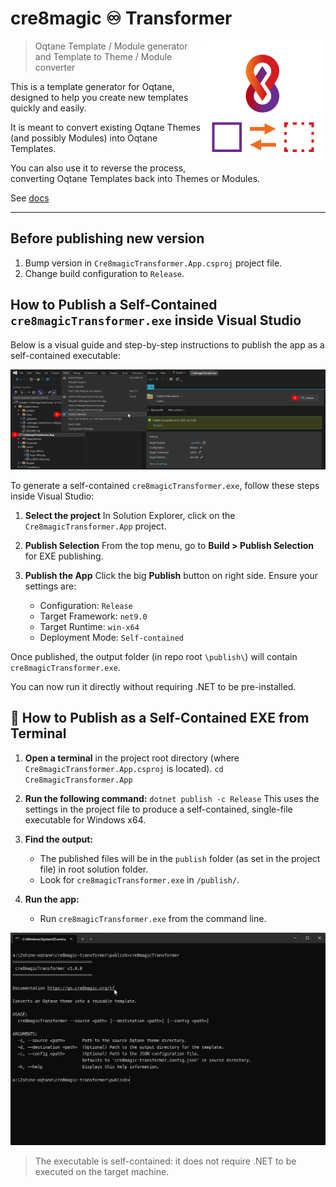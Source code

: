 ﻿# cre8magic ♾️ Transformer

<img src="./Cre8magicTransformer.App/assets/logo-400.png" alt="cre8magic ♾️ Transformer logo" width="200" align="right"/>

> Oqtane Template / Module generator
> and Template to Theme / Module converter

This is a template generator for Oqtane, designed to help you create new templates quickly and easily.

It is meant to convert existing Oqtane Themes (and possibly Modules) into Oqtane Templates.

You can also use it to reverse the process, converting Oqtane Templates back into Themes or Modules.

See [docs](https://cre8magic.blazor-cms.org/magic-tools/cre8magic-transformer/)

---

## Before publishing new version

1. Bump version in `Cre8magicTransformer.App.csproj` project file.
1. Change build configuration to `Release`.

## How to Publish a Self-Contained `cre8magicTransformer.exe` inside Visual Studio

Below is a visual guide and step-by-step instructions to publish the app as a self-contained executable:

![Publish steps in Visual Studio](./Cre8magicTransformer.App/assets/publish-steps.png)

To generate a self-contained `cre8magicTransformer.exe`, follow these steps inside Visual Studio:

1. **Select the project**
   In Solution Explorer, click on the `Cre8magicTransformer.App` project.

1. **Publish Selection**
   From the top menu, go to **Build > Publish Selection** for EXE publishing.

1. **Publish the App**
   Click the big **Publish** button on right side. Ensure your settings are:

   * Configuration: `Release`
   * Target Framework: `net9.0`
   * Target Runtime: `win-x64`
   * Deployment Mode: `Self-contained`

Once published, the output folder (in repo root `\publish\`) will contain `cre8magicTransformer.exe`.

You can now run it directly without requiring .NET to be pre-installed.

## 🔧 How to Publish as a Self-Contained EXE from Terminal

1. **Open a terminal** in the project root directory (where `Cre8magicTransformer.App.csproj` is located).
   `cd Cre8magicTransformer.App`

1. **Run the following command:**
   `dotnet publish -c Release`   This uses the settings in the project file to produce a self-contained, single-file executable for Windows x64.

1. **Find the output:**
   * The published files will be in the `publish` folder (as set in the project file) in root solution folder.
   * Look for `cre8magicTransformer.exe` in `/publish/`.

1. **Run the app:**
   * Run `cre8magicTransformer.exe` from the command line.

![Run `cre8magicTransformer.exe` from the command line.](./Cre8magicTransformer.App/assets/cmd.png)

> The executable is self-contained: it does not require .NET to be executed on the target machine.
